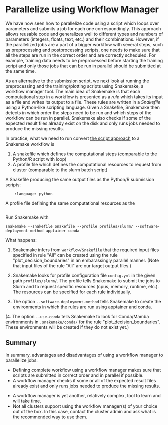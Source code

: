 # Parallelize using Workflow Manager

We have now seen how to parallelize code using a script which loops over parameters and 
submits a job for each one correspondingly. This approach allows reusable code and generalizes 
well to different types and numbers of parameters (integers, floats, text, etc.)
and their combinations. However, if the parallelized jobs are a part of a bigger workflow 
with several steps, such as preprocessing and postprocessing scripts, one needs to make sure 
that all the steps are run in the correct order and are correctly scheduled. For example, 
training data needs to be preprocessed before starting the training script and only 
those jobs that can be run in parallel should be submitted at the same time. 

As an alternative to the submission script, we next look at running the preprocessing and the 
training/plotting scripts using Snakemake, a workflow manager tool. The main idea of Snakemake 
is that each computational step in a workflow is presented as a _rule_ which takes its input 
as a file and writes its output to a file. These rules are written in a _Snakefile_ using a Python-like scripting language.
Given a Snakefile, Snakemake then detects in which order the steps need to be run and which 
steps of the workflow can be run in parallel. Snakemake also checks if some of the expected 
result files already exist on the disk and only runs jobs needed to produce the missing results.

In practice, what we need to run convert [the script approach](parallelize_using_script) to a Snakemake workflow is

1. A snakefile which defines the computational steps (comparable to the Python/R script with loop)
2. A profile file which defines the computational resources to request from cluster (comparable to the slurm batch script)

A Snakefile producing the same output files as the Python/R submission scripts:

```{literalinclude} /code/snakemake/scikit_example/Snakefile
    :language: python
```

A profile file defining the same computational resources as the

```{literalinclude} /code/snakemake/scikit_example/profiles/slurm/config.yml
```

Run Snakemake with

```
snakemake --snakefile Snakefile --profile profiles/slurm/ --software-deployment-method apptainer conda

```

What happens:

1. Snakemake infers from `workflow/Snakefile` that the required input files specified in rule "All" can be created using the rule "plot_decision_boundaries" in an embarassingly parallel manner. (Note that input files of the rule "All" are our target output files.)

2. Snakemake looks for profile configuration file `config.yml` in the given path `profiles/slurm/`. The profile tells Snakemake to submit the jobs to Slurm and to request specific resources (cpus, memory, runtime, etc.). The resources can be specified for each rule individually.

3. The option `--software-deployment-method` tells Snakemake to create the environments in which the rules are run using apptainer and conda.

(4. The option `--use-conda` tells Snakemake to look for Conda/Mamba environments in `.snakemake/conda/` for the rule "plot_decision_boundaries". These environments will be created if they do not exist yet.)


## Summary

In summary, advantages and disadvantages of using a workflow manager to parallelize jobs:

+ Defining complete workflow using a workflow manager makes sure that scripts are submitted in correct order and in parallel if possible.
+ A workflow manager checks if some or all of the expected result files already exist and only runs jobs needed to produce the missing results.
  
- A workflow manager is yet another, relatively complex, tool to learn and will take time.
- Not all clusters support using the workflow manager(s) of your choice out of the box. In this case, contact the cluster admin and ask what is the recommended way to use them.

